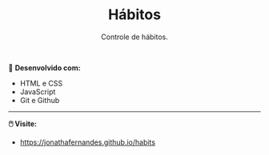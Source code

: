 <h1 align="center">Hábitos</h1>

<p align="center">
Controle de hábitos.
<br>
</p>

<br>

🚀 **Desenvolvido com:**
- HTML e CSS
- JavaScript
- Git e Github
---
**🖱️ Visite:**
- https://jonathafernandes.github.io/habits
